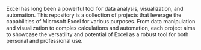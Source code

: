 Excel has long been a powerful tool for data analysis, visualization, and automation.
This repository is a collection of projects that leverage the capabilities of Microsoft Excel for various purposes.
From data manipulation and visualization to complex calculations and automation, each project aims to showcase the versatility and potential of Excel as a robust tool for both personal and professional use.
